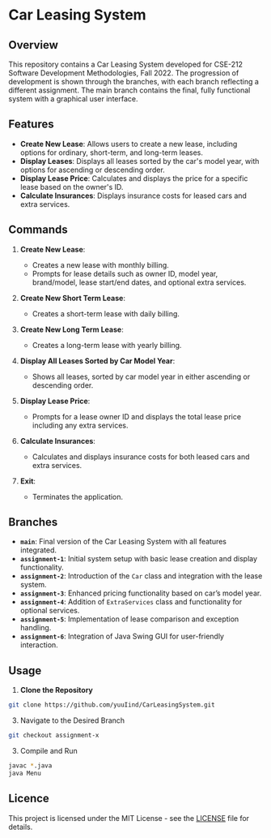 <!-- # 212-Assignments

As part of your assignment this semester, you are required to develop a Car Leasing System.

## Branches
- Main branch is the latest version
- Every other branch is the updated version of the previous branch according to required tasks for that particular assignment -->

# Car Leasing System

## Overview

This repository contains a Car Leasing System developed for CSE-212 Software Development Methodologies, Fall 2022. The progression of development is shown through the branches, with each branch reflecting a different assignment. The main branch contains the final, fully functional system with a graphical user interface.

## Features

- **Create New Lease**: Allows users to create a new lease, including options for ordinary, short-term, and long-term leases.
- **Display Leases**: Displays all leases sorted by the car's model year, with options for ascending or descending order.
- **Display Lease Price**: Calculates and displays the price for a specific lease based on the owner's ID.
- **Calculate Insurances**: Displays insurance costs for leased cars and extra services.

## Commands

1. **Create New Lease**: 
   - Creates a new lease with monthly billing.
   - Prompts for lease details such as owner ID, model year, brand/model, lease start/end dates, and optional extra services.

2. **Create New Short Term Lease**: 
   - Creates a short-term lease with daily billing.

3. **Create New Long Term Lease**: 
   - Creates a long-term lease with yearly billing.

4. **Display All Leases Sorted by Car Model Year**: 
   - Shows all leases, sorted by car model year in either ascending or descending order.

5. **Display Lease Price**: 
   - Prompts for a lease owner ID and displays the total lease price including any extra services.

6. **Calculate Insurances**: 
   - Calculates and displays insurance costs for both leased cars and extra services.

7. **Exit**: 
   - Terminates the application.

## Branches

- **`main`**: Final version of the Car Leasing System with all features integrated.
- **`assignment-1`**: Initial system setup with basic lease creation and display functionality.
- **`assignment-2`**: Introduction of the `Car` class and integration with the lease system.
- **`assignment-3`**: Enhanced pricing functionality based on car’s model year.
- **`assignment-4`**: Addition of `ExtraServices` class and functionality for optional services.
- **`assignment-5`**: Implementation of lease comparison and exception handling.
- **`assignment-6`**: Integration of Java Swing GUI for user-friendly interaction.

## Usage

1. **Clone the Repository**
```bash
git clone https://github.com/yuuIind/CarLeasingSystem.git
```
3. Navigate to the Desired Branch
```bash
git checkout assignment-x
```
3. Compile and Run
```bash
javac *.java
java Menu
```

## Licence
This project is licensed under the MIT License - see the [LICENSE](LICENSE) file for details.
